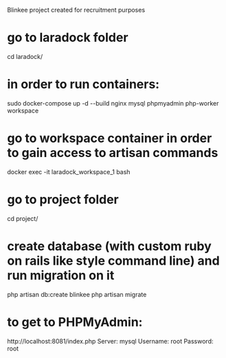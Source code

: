 Blinkee project created for recruitment purposes

# go to laradock folder
cd laradock/

# in order to run containers:    
sudo docker-compose up -d --build nginx mysql phpmyadmin php-worker workspace

# go to workspace container in order to gain access to artisan commands
docker exec -it laradock_workspace_1 bash

# go to project folder
cd project/

# create database (with custom ruby on rails like style command line) and run migration on it
php artisan db:create blinkee
php artisan migrate







# to get to PHPMyAdmin:
http://localhost:8081/index.php
Server: mysql
Username: root
Password: root